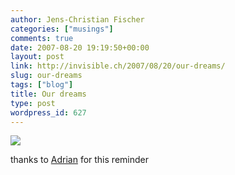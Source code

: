 ```yaml
---
author: Jens-Christian Fischer
categories: ["musings"]
comments: true
date: 2007-08-20 19:19:50+00:00
layout: post
link: http://invisible.ch/2007/08/20/our-dreams/
slug: our-dreams
tags: ["blog"]
title: Our dreams
type: post
wordpress_id: 627
---
```


[](http://xkcd.com/137/)![](http://imgs.xkcd.com/comics/dreams.png)

thanks to [Adrian](http://kosmaczewski.net/) for this reminder
